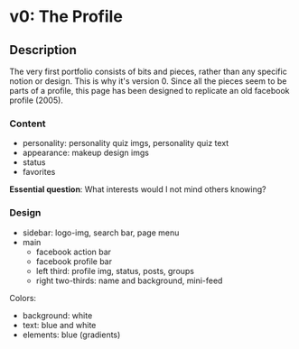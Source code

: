 # v0: The Profile

## Description

The very first portfolio consists of bits and pieces, rather than any specific notion or design. This is why it's version 0. Since all the pieces seem to be parts of a profile, this page has been designed to replicate an old facebook profile (2005).

### Content
- personality: personality quiz imgs, personality quiz text
- appearance: makeup design imgs
- status
- favorites

**Essential question**: What interests would I not mind others knowing?

### Design
- sidebar: logo-img, search bar, page menu
- main
  - facebook action bar
  - facebook profile bar
  - left third: profile img, status, posts, groups
  - right two-thirds: name and background, mini-feed

Colors:
- background: white
- text: blue and white
- elements: blue (gradients)

